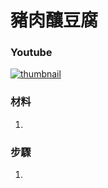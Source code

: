 # 豬肉釀豆腐

### Youtube
[![thumbnail](https://i.ytimg.com/vi/s4ICh6TX7f0/hq2.jpg)](https://www.youtube.com/shorts/s4ICh6TX7f0)

### 材料
1. 

### 步驟
1. 
